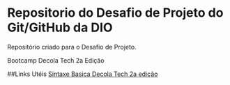 # Repositorio do Desafio de Projeto do Git/GitHub da DIO
Repositório criado  para o Desafio de Projeto.

Bootcamp Decola Tech 2a Edição

##Links Utéis
[Sintaxe Basica Decola Tech 2a edição](https://web.dio.me/track/decola-tech-2a-edicao?tab=path) 

